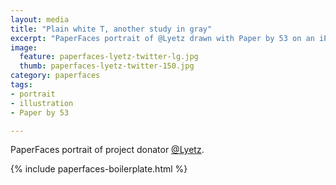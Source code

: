 ```yaml
---
layout: media
title: "Plain white T, another study in gray"
excerpt: "PaperFaces portrait of @Lyetz drawn with Paper by 53 on an iPad."
image: 
  feature: paperfaces-lyetz-twitter-lg.jpg
  thumb: paperfaces-lyetz-twitter-150.jpg
category: paperfaces
tags: 
- portrait
- illustration
- Paper by 53

---
```


PaperFaces portrait of project donator [@Lyetz](http://twitter.com/Lyetz).

{% include paperfaces-boilerplate.html %}